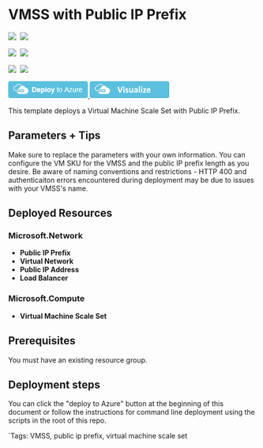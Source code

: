 # VMSS with Public IP Prefix 

<IMG SRC="https://azurequickstartsservice.blob.core.windows.net/badges/101-vmms-with-public-ip-prefix/PublicLastTestDate.svg" />&nbsp;
<IMG SRC="https://azurequickstartsservice.blob.core.windows.net/badges/101-vmms-with-public-ip-prefix/PublicDeployment.svg" />&nbsp;

<IMG SRC="https://azurequickstartsservice.blob.core.windows.net/badges/101-vmms-with-public-ip-prefix/FairfaxLastTestDate.svg" />&nbsp;
<IMG SRC="https://azurequickstartsservice.blob.core.windows.net/badges/101-vmms-with-public-ip-prefix/FairfaxDeployment.svg" />&nbsp;

<IMG SRC="https://azurequickstartsservice.blob.core.windows.net/badges/101-vmms-with-public-ip-prefix/BestPracticeResult.svg" />&nbsp;
<IMG SRC="https://azurequickstartsservice.blob.core.windows.net/badges/101-vmms-with-public-ip-prefix/CredScanResult.svg" />&nbsp;

<a href="https://portal.azure.com/#create/Microsoft.Template/uri/https%3A%2F%2Fraw.githubusercontent.com%2FAzure%2Fazure-quickstart-templates%2Fmaster%2F101-vmms-with-public-ip-prefix%2Fazuredeploy.json" target="_blank">
<img src="https://raw.githubusercontent.com/Azure/azure-quickstart-templates/master/1-CONTRIBUTION-GUIDE/images/deploytoazure.png"/>
</a>
<a href="http://armviz.io/#/?load=https%3A%2F%2Fraw.githubusercontent.com%2FAzure%2Fazure-quickstart-templates%2Fmaster%2F101-vmms-with-public-ip-prefix%2Fazuredeploy.json" target="_blank">
<img src="https://raw.githubusercontent.com/Azure/azure-quickstart-templates/master/1-CONTRIBUTION-GUIDE/images/visualizebutton.png"/>
</a>

This template deploys a Virtual Machine Scale Set with Public IP Prefix. 

## Parameters + Tips
Make sure to replace the parameters with your own information. You can configure the VM SKU for the VMSS and the public IP prefix length as you desire. Be aware of naming conventions and restrictions - HTTP 400 and authenticaiton errors encountered during deployment may be due to issues with your VMSS's name.  



## Deployed Resources

### Microsoft.Network
+ **Public IP Prefix**
+ **Virtual Network**
+ **Public IP Address**
+ **Load Balancer**

### Microsoft.Compute
+ **Virtual Machine Scale Set**

## Prerequisites

You must have an existing resource group. 

## Deployment steps

You can click the "deploy to Azure" button at the beginning of this document or follow the instructions for command line deployment using the scripts in the root of this repo.

`Tags: VMSS, public ip prefix, virtual machine scale set
